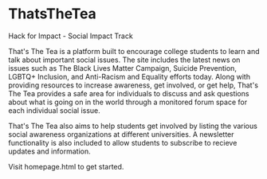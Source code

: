 # ThatsTheTea
Hack for Impact - Social Impact Track

That's The Tea is a platform built to encourage college students to learn and talk about important social issues. The site includes the latest news on issues such as The Black Lives Matter Campaign, Suicide Prevention, LGBTQ+ Inclusion, and Anti-Racism and Equality efforts today. Along with providing resources to increase awareness, get involved, or get help, That's The Tea provides a safe area for individuals to discuss and ask questions about what is going on in the world through a monitored forum space for each individual social issue.

That's The Tea also aims to help students get involved by listing the various social awareness organizations at different universities. A newsletter functionality is also included to allow students to subscribe to recieve updates and information.

Visit homepage.html to get started.
